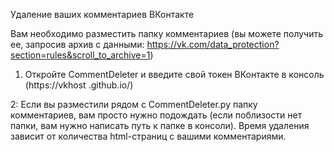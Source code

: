 Удаление ваших комментариев ВКонтакте

Вам необходимо разместить папку комментариев (вы можете получить ее, запросив архив с данными: https://vk.com/data_protection?section=rules&scroll_to_archive=1)

1. Откройте CommentDeleter и введите свой токен ВКонтакте в консоль (https://vkhost .github.io/)

2: Если вы разместили рядом с CommentDeleter.py папку комментариев, вам просто нужно подождать (если поблизости нет папки, вам нужно написать путь к папке в консоли). Время удаления зависит от количества html-страниц с вашими комментариями.
